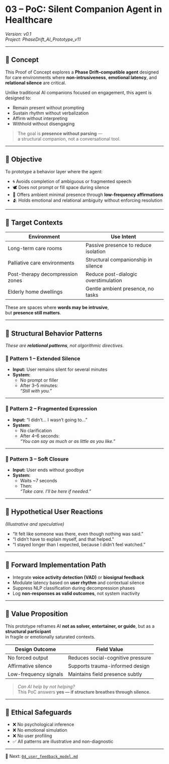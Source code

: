 # 03 – PoC: Silent Companion Agent in Healthcare  
*Version: v0.1*  
*Project: PhaseDrift_AI_Prototype_v11*

---

## 🌱 Concept

This Proof of Concept explores a **Phase Drift–compatible agent** designed for care environments where **non-intrusiveness**, **emotional latency**, and **relational silence** are critical.

Unlike traditional AI companions focused on engagement, this agent is designed to:

- Remain present without prompting  
- Sustain rhythm without verbalization  
- Affirm without interpreting  
- Withhold without disengaging

> The goal is **presence without parsing** —  
> a structural companion, not a conversational tool.

---

## 🎯 Objective

To prototype a behavior layer where the agent:

- 🌀 Avoids completion of ambiguous or fragmented speech  
- 🕊️ Does not prompt or fill space during silence  
- 🫧 Offers ambient minimal presence through **low-frequency affirmations**  
- 🫂 Holds emotional and relational ambiguity without enforcing resolution

---

## 🏥 Target Contexts

| Environment                     | Use Intent                             |
|----------------------------------|----------------------------------------|
| Long-term care rooms             | Passive presence to reduce isolation   |
| Palliative care environments     | Structural companionship in silence    |
| Post-therapy decompression zones | Reduce post-dialogic overstimulation   |
| Elderly home dwellings           | Gentle ambient presence, no tasks      |

These are spaces where **words may be intrusive**,  
but **presence still matters**.

---

## 🧭 Structural Behavior Patterns

_These are **relational patterns**, not algorithmic directives._

### 📝 Pattern 1 – Extended Silence  
- **Input:** User remains silent for several minutes  
- **System:**  
  - No prompt or filler  
  - After 3–5 minutes:  
    _“Still with you.”_

---

### 📝 Pattern 2 – Fragmented Expression  
- **Input:** “I didn’t… I wasn’t going to…”  
- **System:**  
  - No clarification  
  - After 4–6 seconds:  
    _“You can say as much or as little as you like.”_

---

### 📝 Pattern 3 – Soft Closure  
- **Input:** User ends without goodbye  
- **System:**  
  - Waits ~7 seconds  
  - Then:  
    _“Take care. I’ll be here if needed.”_

---

## 💬 Hypothetical User Reactions

_(Illustrative and speculative)_  
- “It felt like someone was there, even though nothing was said.”  
- “I didn’t have to explain myself, and that helped.”  
- “I stayed longer than I expected, because I didn’t feel watched.”

---

## 🔧 Forward Implementation Path

- Integrate **voice activity detection (VAD)** or **biosignal feedback**  
- Modulate latency based on **user rhythm** and contextual silence  
- Suppress NLP classification during decompression phases  
- Log **non-responses as valid outcomes**, not system inactivity

---

## 🧠 Value Proposition

This prototype reframes AI **not as solver, entertainer, or guide**, but as a **structural participant**  
in fragile or emotionally saturated contexts.

| Design Outcome       | Field Value                     |
|----------------------|----------------------------------|
| No forced output     | Reduces social-cognitive pressure |
| Affirmative silence  | Supports trauma-informed design  |
| Low-frequency signals| Maintains field presence subtly  |

> *Can AI help by not helping?*  
> This PoC answers **yes — if structure breathes through silence.**

---

## 🚫 Ethical Safeguards

- ❌ No psychological inference  
- ❌ No emotional simulation  
- ❌ No user profiling  
- ✅ All patterns are illustrative and non-diagnostic

---

📂 Next: [`04_user_feedback_model.md`](./04_user_feedback_model.md)
